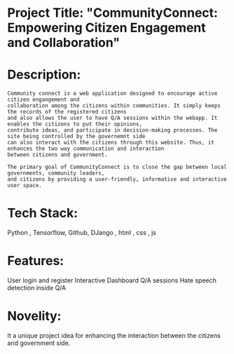 # Project Title: "CommunityConnect: Empowering Citizen Engagement and Collaboration"

# Description:
    Community connect is a web application designed to encourage active citizen engangement and 
    collaboration among the citizens within communities. It simply keeps the records of the registered citizens 
    and also allows the user to have Q/A sessions within the webapp. It enables the citizens to put their opinions, 
    contribute ideas, and participate in decision-making processes. The site being controlled by the governemnt side
    can also interact with the citizens through this website. Thus, it enhances the two way communication and interaction
    between citizens and government.
    
    The primary goal of CommunityConnect is to close the gap between local governments, community leaders, 
    and citizens by providing a user-friendly, informative and interactive user space.

    

    

    


# Tech Stack:
Python , Tensorflow, Github, DJango , html , css , js

# Features:
User login and register
Interactive Dashboard
Q/A sessions 
Hate speech detection inside Q/A

# Novelity:
It a unique project idea for enhancing the interaction between the citizens and government side. 
    
    



